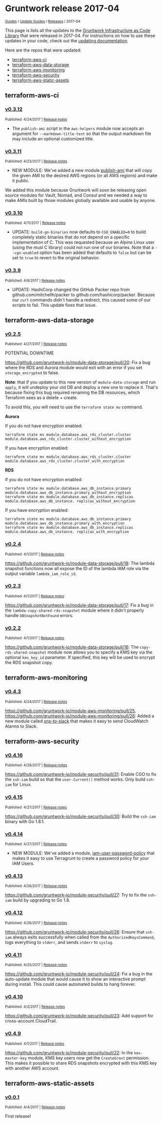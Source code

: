 
# Gruntwork release 2017-04

<p style={{marginTop: "-25px"}}><small><a href="/guides">Guides</a> / <a href="/guides/stay-up-to-date">Update Guides</a> / <a href="/guides/stay-up-to-date/releases">Releases</a> / 2017-04</small></p>

This page is lists all the updates to the [Gruntwork Infrastructure as Code
Library](https://gruntwork.io/infrastructure-as-code-library/) that were released in 2017-04. For instructions
on how to use these updates in your code, check out the [updating
documentation](/library/stay-up-to-date/updating).

Here are the repos that were updated:

- [terraform-aws-ci](#terraform-aws-ci)
- [terraform-aws-data-storage](#terraform-aws-data-storage)
- [terraform-aws-monitoring](#terraform-aws-monitoring)
- [terraform-aws-security](#terraform-aws-security)
- [terraform-aws-static-assets](#terraform-aws-static-assets)


## terraform-aws-ci


### [v0.3.12](https://github.com/gruntwork-io/terraform-aws-ci/releases/tag/v0.3.12)

<p style={{marginTop: "-20px", marginBottom: "10px"}}>
  <small>Published: 4/24/2017 | <a href="https://github.com/gruntwork-io/terraform-aws-ci/releases/tag/v0.3.12">Release notes</a></small>
</p>

<div style={{"overflow":"hidden","textOverflow":"ellipsis","display":"-webkit-box","WebkitLineClamp":10,"lineClamp":10,"WebkitBoxOrient":"vertical"}}>

  - The `publish-ami` script in the `aws-helpers` module now accepts an argument for `--markdown-title-text` so that the output markdown file may include an optional customized title.

</div>


### [v0.3.11](https://github.com/gruntwork-io/terraform-aws-ci/releases/tag/v0.3.11)

<p style={{marginTop: "-20px", marginBottom: "10px"}}>
  <small>Published: 4/23/2017 | <a href="https://github.com/gruntwork-io/terraform-aws-ci/releases/tag/v0.3.11">Release notes</a></small>
</p>

<div style={{"overflow":"hidden","textOverflow":"ellipsis","display":"-webkit-box","WebkitLineClamp":10,"lineClamp":10,"WebkitBoxOrient":"vertical"}}>

  - NEW MODULE: We&apos;ve added a new module [publish-ami](https://github.com/gruntwork-io/module-ci/tree/e0cbe8ee0a7c6b60a6ff59d6cc198082e7baa5c5/modules/aws-helpers) that will copy the given AMI to the desired AWS regions (or all AWS regions) and make it public. 

  We added this module because Gruntwork will soon be releasing open source modules for Vault, Nomad, and Consul and we needed a way to make AMIs built by those modules globally available and usable by anyone.

</div>


### [v0.3.10](https://github.com/gruntwork-io/terraform-aws-ci/releases/tag/v0.3.10)

<p style={{marginTop: "-20px", marginBottom: "10px"}}>
  <small>Published: 4/11/2017 | <a href="https://github.com/gruntwork-io/terraform-aws-ci/releases/tag/v0.3.10">Release notes</a></small>
</p>

<div style={{"overflow":"hidden","textOverflow":"ellipsis","display":"-webkit-box","WebkitLineClamp":10,"lineClamp":10,"WebkitBoxOrient":"vertical"}}>

  - UPDATE: `build-go-binaries` now defaults to `CGO_ENABLED=0` to build completely static binaries that do not depend on a specific implementation of C. This was requested because an Alpine Linux user (using the musl C library) could not run one of our binaries. Note that a `--cgo-enabled` option has been added that defaults to `false` but can be set to `true` to revert to the original behavior.

</div>


### [v0.3.9](https://github.com/gruntwork-io/terraform-aws-ci/releases/tag/v0.3.9)

<p style={{marginTop: "-20px", marginBottom: "10px"}}>
  <small>Published: 4/6/2017 | <a href="https://github.com/gruntwork-io/terraform-aws-ci/releases/tag/v0.3.9">Release notes</a></small>
</p>

<div style={{"overflow":"hidden","textOverflow":"ellipsis","display":"-webkit-box","WebkitLineClamp":10,"lineClamp":10,"WebkitBoxOrient":"vertical"}}>

  - UPDATE: HashiCorp changed the GitHub Packer repo from github.com/mitchellh/packer to github.com/hashicorp/packer. Because our `curl` commands didn&apos;t handle a redirect, this caused some of our scripts to fail. This update fixes that issue.

</div>



## terraform-aws-data-storage


### [v0.2.5](https://github.com/gruntwork-io/terraform-aws-data-storage/releases/tag/v0.2.5)

<p style={{marginTop: "-20px", marginBottom: "10px"}}>
  <small>Published: 4/27/2017 | <a href="https://github.com/gruntwork-io/terraform-aws-data-storage/releases/tag/v0.2.5">Release notes</a></small>
</p>

<div style={{"overflow":"hidden","textOverflow":"ellipsis","display":"-webkit-box","WebkitLineClamp":10,"lineClamp":10,"WebkitBoxOrient":"vertical"}}>

  POTENTIAL DOWNTIME

https://github.com/gruntwork-io/module-data-storage/pull/20: Fix a bug where the RDS and Aurora module would exit with an error if you set `storage_encrypted` to false. 

**Note**: that if you update to this new version of `module-data-storage` and run `apply`, it will undeploy your old DB and deploy a new one to replace it. That&apos;s because fixing this bug required renaming the DB resources, which Terraform sees as a delete + create. 

To avoid this, you will need to use the `terraform state mv` command. 

**Aurora**

If you do not have encryption enabled:

```
terraform state mv module.database.aws_rds_cluster.cluster module.database.aws_rds_cluster.cluster_without_encryption
```

If you have encryption enabled:

```
terraform state mv module.database.aws_rds_cluster.cluster module.database.aws_rds_cluster.cluster_with_encryption
```

**RDS**

If you do not have encryption enabled:

```
terraform state mv module.database.aws_db_instance.primary module.database.aws_db_instance.primary_without_encryption
terraform state mv module.database.aws_db_instance.replicas module.database.aws_db_instance. replicas_without_encryption
```

If you have encryption enabled:

```
terraform state mv module.database.aws_db_instance.primary module.database.aws_db_instance.primary_with_encryption
terraform state mv module.database.aws_db_instance.replicas module.database.aws_db_instance. replicas_with_encryption
```

</div>


### [v0.2.4](https://github.com/gruntwork-io/terraform-aws-data-storage/releases/tag/v0.2.4)

<p style={{marginTop: "-20px", marginBottom: "10px"}}>
  <small>Published: 4/1/2017 | <a href="https://github.com/gruntwork-io/terraform-aws-data-storage/releases/tag/v0.2.4">Release notes</a></small>
</p>

<div style={{"overflow":"hidden","textOverflow":"ellipsis","display":"-webkit-box","WebkitLineClamp":10,"lineClamp":10,"WebkitBoxOrient":"vertical"}}>

  https://github.com/gruntwork-io/module-data-storage/pull/18: The lambda snapshot functions now all expose the ID of the lambda IAM role via the output variable `lambda_iam_role_id`.

</div>


### [v0.2.3](https://github.com/gruntwork-io/terraform-aws-data-storage/releases/tag/v0.2.3)

<p style={{marginTop: "-20px", marginBottom: "10px"}}>
  <small>Published: 4/1/2017 | <a href="https://github.com/gruntwork-io/terraform-aws-data-storage/releases/tag/v0.2.3">Release notes</a></small>
</p>

<div style={{"overflow":"hidden","textOverflow":"ellipsis","display":"-webkit-box","WebkitLineClamp":10,"lineClamp":10,"WebkitBoxOrient":"vertical"}}>

  https://github.com/gruntwork-io/module-data-storage/pull/17: Fix a bug in the `lambda-copy-shared-rds-snapshot` module where it didn&apos;t properly handle `DBSnapshotNotFound` errors.

</div>


### [v0.2.2](https://github.com/gruntwork-io/terraform-aws-data-storage/releases/tag/v0.2.2)

<p style={{marginTop: "-20px", marginBottom: "10px"}}>
  <small>Published: 4/1/2017 | <a href="https://github.com/gruntwork-io/terraform-aws-data-storage/releases/tag/v0.2.2">Release notes</a></small>
</p>

<div style={{"overflow":"hidden","textOverflow":"ellipsis","display":"-webkit-box","WebkitLineClamp":10,"lineClamp":10,"WebkitBoxOrient":"vertical"}}>

  https://github.com/gruntwork-io/module-data-storage/pull/16: The `copy-rds-shared-snapshot` module now allows you to specify a KMS key via the optional `kms_key_id` parameter. If specified, this key will be used to encrypt the RDS snapshot copy.

</div>



## terraform-aws-monitoring


### [v0.4.3](https://github.com/gruntwork-io/terraform-aws-monitoring/releases/tag/v0.4.3)

<p style={{marginTop: "-20px", marginBottom: "10px"}}>
  <small>Published: 4/24/2017 | <a href="https://github.com/gruntwork-io/terraform-aws-monitoring/releases/tag/v0.4.3">Release notes</a></small>
</p>

<div style={{"overflow":"hidden","textOverflow":"ellipsis","display":"-webkit-box","WebkitLineClamp":10,"lineClamp":10,"WebkitBoxOrient":"vertical"}}>

  https://github.com/gruntwork-io/module-aws-monitoring/pull/25, https://github.com/gruntwork-io/module-aws-monitoring/pull/26: Added a new module called [sns-to-slack](https://github.com/gruntwork-io/module-aws-monitoring/tree/master/modules/alarms/sns-to-slack) that makes it easy to send CloudWatch Alarms to Slack.

</div>



## terraform-aws-security


### [v0.4.16](https://github.com/gruntwork-io/terraform-aws-security/releases/tag/v0.4.16)

<p style={{marginTop: "-20px", marginBottom: "10px"}}>
  <small>Published: 4/28/2017 | <a href="https://github.com/gruntwork-io/terraform-aws-security/releases/tag/v0.4.16">Release notes</a></small>
</p>

<div style={{"overflow":"hidden","textOverflow":"ellipsis","display":"-webkit-box","WebkitLineClamp":10,"lineClamp":10,"WebkitBoxOrient":"vertical"}}>

  https://github.com/gruntwork-io/module-security/pull/31: Enable CGO to fix the `ssh-iam` build so that the `user.Current()` method works. Only build `ssh-iam` for Linux.

</div>


### [v0.4.15](https://github.com/gruntwork-io/terraform-aws-security/releases/tag/v0.4.15)

<p style={{marginTop: "-20px", marginBottom: "10px"}}>
  <small>Published: 4/27/2017 | <a href="https://github.com/gruntwork-io/terraform-aws-security/releases/tag/v0.4.15">Release notes</a></small>
</p>

<div style={{"overflow":"hidden","textOverflow":"ellipsis","display":"-webkit-box","WebkitLineClamp":10,"lineClamp":10,"WebkitBoxOrient":"vertical"}}>

  https://github.com/gruntwork-io/module-security/pull/30: Build the `ssh-iam` binary with Go 1.8.1.

</div>


### [v0.4.14](https://github.com/gruntwork-io/terraform-aws-security/releases/tag/v0.4.14)

<p style={{marginTop: "-20px", marginBottom: "10px"}}>
  <small>Published: 4/27/2017 | <a href="https://github.com/gruntwork-io/terraform-aws-security/releases/tag/v0.4.14">Release notes</a></small>
</p>

<div style={{"overflow":"hidden","textOverflow":"ellipsis","display":"-webkit-box","WebkitLineClamp":10,"lineClamp":10,"WebkitBoxOrient":"vertical"}}>

  - NEW MODULE: We&apos;ve added a module, [iam-user-password-policy](https://github.com/gruntwork-io/module-security/tree/master/modules/iam-user-password-policy) that makes it easy to use Terragrunt to create a password policy for your IAM Users.

</div>


### [v0.4.13](https://github.com/gruntwork-io/terraform-aws-security/releases/tag/v0.4.13)

<p style={{marginTop: "-20px", marginBottom: "10px"}}>
  <small>Published: 4/26/2017 | <a href="https://github.com/gruntwork-io/terraform-aws-security/releases/tag/v0.4.13">Release notes</a></small>
</p>

<div style={{"overflow":"hidden","textOverflow":"ellipsis","display":"-webkit-box","WebkitLineClamp":10,"lineClamp":10,"WebkitBoxOrient":"vertical"}}>

  https://github.com/gruntwork-io/module-security/pull/27: Try to fix the `ssh-iam` build by upgrading to Go 1.8.

</div>


### [v0.4.12](https://github.com/gruntwork-io/terraform-aws-security/releases/tag/v0.4.12)

<p style={{marginTop: "-20px", marginBottom: "10px"}}>
  <small>Published: 4/26/2017 | <a href="https://github.com/gruntwork-io/terraform-aws-security/releases/tag/v0.4.12">Release notes</a></small>
</p>

<div style={{"overflow":"hidden","textOverflow":"ellipsis","display":"-webkit-box","WebkitLineClamp":10,"lineClamp":10,"WebkitBoxOrient":"vertical"}}>

  https://github.com/gruntwork-io/module-security/pull/26: Ensure that `ssh-iam` always exits successfully when called from the `AuthorizedKeysCommand`, logs everything to `stderr`, and sends `stderr` to `syslog`.

</div>


### [v0.4.11](https://github.com/gruntwork-io/terraform-aws-security/releases/tag/v0.4.11)

<p style={{marginTop: "-20px", marginBottom: "10px"}}>
  <small>Published: 4/25/2017 | <a href="https://github.com/gruntwork-io/terraform-aws-security/releases/tag/v0.4.11">Release notes</a></small>
</p>

<div style={{"overflow":"hidden","textOverflow":"ellipsis","display":"-webkit-box","WebkitLineClamp":10,"lineClamp":10,"WebkitBoxOrient":"vertical"}}>

  https://github.com/gruntwork-io/module-security/pull/24: Fix a bug in the auto-update module that would cause it to show an interactive prompt during install. This could cause automated builds to hang forever.

</div>


### [v0.4.10](https://github.com/gruntwork-io/terraform-aws-security/releases/tag/v0.4.10)

<p style={{marginTop: "-20px", marginBottom: "10px"}}>
  <small>Published: 4/2/2017 | <a href="https://github.com/gruntwork-io/terraform-aws-security/releases/tag/v0.4.10">Release notes</a></small>
</p>

<div style={{"overflow":"hidden","textOverflow":"ellipsis","display":"-webkit-box","WebkitLineClamp":10,"lineClamp":10,"WebkitBoxOrient":"vertical"}}>

  https://github.com/gruntwork-io/module-security/pull/23: Add support for cross-account CloudTrail.

</div>


### [v0.4.9](https://github.com/gruntwork-io/terraform-aws-security/releases/tag/v0.4.9)

<p style={{marginTop: "-20px", marginBottom: "10px"}}>
  <small>Published: 4/1/2017 | <a href="https://github.com/gruntwork-io/terraform-aws-security/releases/tag/v0.4.9">Release notes</a></small>
</p>

<div style={{"overflow":"hidden","textOverflow":"ellipsis","display":"-webkit-box","WebkitLineClamp":10,"lineClamp":10,"WebkitBoxOrient":"vertical"}}>

  https://github.com/gruntwork-io/module-security/pull/22: In the `kms-master-key` module, KMS key users now get the `CreateGrant` permission. This makes it possible to share RDS snapshots encrypted with this KMS key with another AWS account.

</div>



## terraform-aws-static-assets


### [v0.0.1](https://github.com/gruntwork-io/terraform-aws-static-assets/releases/tag/v0.0.1)

<p style={{marginTop: "-20px", marginBottom: "10px"}}>
  <small>Published: 4/4/2017 | <a href="https://github.com/gruntwork-io/terraform-aws-static-assets/releases/tag/v0.0.1">Release notes</a></small>
</p>

<div style={{"overflow":"hidden","textOverflow":"ellipsis","display":"-webkit-box","WebkitLineClamp":10,"lineClamp":10,"WebkitBoxOrient":"vertical"}}>

  First release!

</div>




<!-- ##DOCS-SOURCER-START
{
  "sourcePlugin": "releases",
  "hash": "c1b22cc4bc2c0303805639ec9bbd1865"
}
##DOCS-SOURCER-END -->
